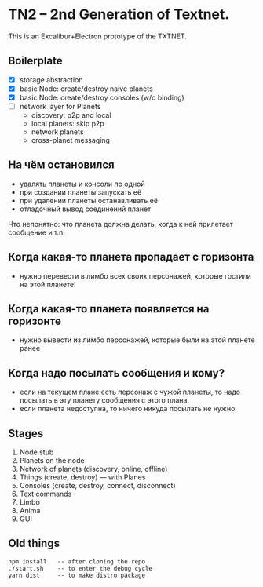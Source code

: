 # TN2 – 2nd Generation of Textnet.

This is an Excalibur+Electron prototype of the TXTNET.


## Boilerplate
* [x] storage abstraction
* [x] basic Node: create/destroy naive planets
* [x] basic Node: create/destroy consoles (w/o binding)
* [ ] network layer for Planets
    - discovery: p2p and local
    - local planets: skip p2p
    - network planets
    - cross-planet messaging

## На чём остановился

- удалять планеты и консоли по одной
- при создании планеты запускать её
- при удалении планеты останавливать её
- отладочный вывод соединений планет

Что непонятно: что планета должна делать, когда к ней прилетает сообщение и т.п.

## Когда какая-то планета пропадает с горизонта
- нужно перевести в лимбо всех своих персонажей, которые гостили на этой планете!

## Когда какая-то планета появляется на горизонте
- нужно вывести из лимбо персонажей, которые были на этой планете ранее

## Когда надо посылать сообщения и кому?
- если на текущем плане есть персонаж с чужой планеты, то надо посылать в эту планету сообщения с этого плана.
- если планета недоступна, то ничего никуда посылать не нужно.



## Stages
1. Node stub
2. Planets on the node
3. Network of planets (discovery, online, offline)
5. Things (create, destroy) — with Planes
6. Consoles (create, destroy, connect, disconnect)
7. Text commands
8. Limbo
9. Anima
10. GUI


## Old things
    npm install   -- after cloning the repo
    ./start.sh    -- to enter the debug cycle
    yarn dist     -- to make distro package

